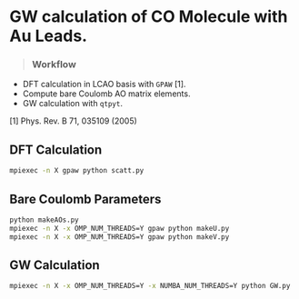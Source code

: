 # GW calculation of CO Molecule with Au Leads.

> ### Workflow

* DFT calculation in LCAO basis with `GPAW` [1]. 
* Compute bare Coulomb AO matrix elements.
* GW calculation with `qtpyt`.

[1] Phys. Rev. B 71, 035109 (2005)

## DFT Calculation

```sh
mpiexec -n X gpaw python scatt.py
```

## Bare Coulomb Parameters

```sh
python makeAOs.py
mpiexec -n X -x OMP_NUM_THREADS=Y gpaw python makeU.py
mpiexec -n X -x OMP_NUM_THREADS=Y gpaw python makeV.py
```

## GW Calculation

```sh
mpiexec -n X -x OMP_NUM_THREADS=Y -x NUMBA_NUM_THREADS=Y python GW.py
```